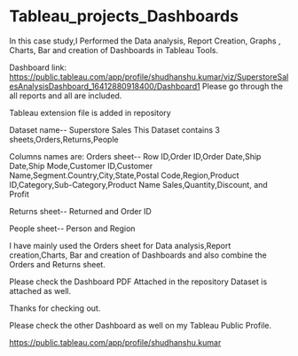 # Tableau_projects_Dashboards

In this case study,I Performed the Data analysis, Report Creation, Graphs , Charts, Bar and creation of Dashboards in Tableau Tools.

Dashboard link:
https://public.tableau.com/app/profile/shudhanshu.kumar/viz/SuperstoreSalesAnalysisDashboard_16412880918400/Dashboard1
Please go through the all reports and all are included.

Tableau extension file is added in repository

Dataset name-- Superstore Sales
This Dataset contains 3 sheets,Orders,Returns,People

Columns names are: Orders sheet-- Row ID,Order ID,Order Date,Ship Date,Ship Mode,Customer ID,Customer Name,Segment.Country,City,State,Postal Code,Region,Product ID,Category,Sub-Category,Product Name Sales,Quantity,Discount, and Profit

Returns sheet-- Returned and Order ID 

People sheet-- Person and Region

I have mainly used the Orders sheet for Data analysis,Report creation,Charts, Bar and creation of Dashboards and also combine the Orders and Returns sheet.

Please check the Dashboard PDF Attached in the repository Dataset is attached as well.

Thanks for checking out.

Please check the other Dashboard as well on my Tableau Public Profile.

https://public.tableau.com/app/profile/shudhanshu.kumar
